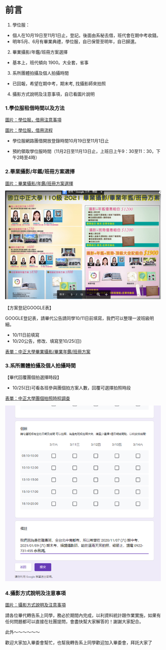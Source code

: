 
# 前言

1. 學位服：

  - 個人在10月19日至11月1日止，登記。後面由系秘去借，班代會在期中考收錢。
  - 明年5月、6月有畢業典禮，學位服，自已保管至明年，自已歸還。

2. 畢業攝影/年鑑/班冊方案選擇

  - 基本上，班代傾向 1900。大全套，省事

3. 系所團體拍攝及個人拍攝時間

  - 已回報，希望在期中考，期末考, 找攝影師來拍照

4. 攝影方式說明及注意事項，自已看圖片說明

### 1.學位服租借時間以及方法

[圖片：學位服，借用注意事項](01.jpg)

[圖片：學位服，借用流程](02.jpg)

- 學位服網路團借開放登錄時間10月19日至11月1日止

- 預約領取學位服時間（11月2日至11月13日止，上班日上午9：30至11：30，下午2時至4時）

### 2.畢業攝影/年鑑/班冊方案選擇

[圖片：畢業攝影/年鑑/班冊方案選擇](03.jpg)

![價目表](06.jpg)

【方案登記GOOGLE表】

GOOGLE登記表，請畢代公告請同學10/11日前填寫，我們可以整理一波班級明細。

- 10/11日前填寫
- 10/20公告，修改、填寫至10/25(日)

[表單：中正大學畢業攝影/畢業年鑑/班冊方案](https://docs.google.com/forms/d/e/1FAIpQLSd-CQqvR02pxQGADa44s3d9-yvx6zlwhU145_kzZRltkVmOPQ/viewform?fbclid=IwAR3D_uCDaextE7p53TDmOSDYSwSmE4FhL_DC4oLChARO-WBZSxmXPmvrhvg)

### 3.系所團體拍攝及個人拍攝時間

【畢代回覆團個拍選擇時段】

- 10/25(日)可看各班參與團個拍方案人數，回覆可選擇拍照時段

[表單：中正大學團個拍照時程調查](https://docs.google.com/forms/d/e/1FAIpQLSfojvltLrt6qKiFANPc3Kxp3ZE_kS-z19hLt9tJknT_j-as5g/viewform?fbclid=IwAR2lkb5hX9Mx3H2br4KtBt1funsxLsL-YYlLGlz4mIixly8ASGYyPUOr_jg)

![有寫了](05.jpg)

### 4.攝影方式說明及注意事項

[圖片：攝影方式說明及注意事項](04.jpg)


請各位畢代轉告系上同學，務必於期間內完成，以利資料統計跟作業實施，如果有任何問題都可以直接在社團提問，會盡快幫大家解答的！謝謝大家配合。

此外～～～～～～

歡迎大家加入畢委會幫忙，也幫我轉告系上同學歡迎加入畢委會，拜託大家了